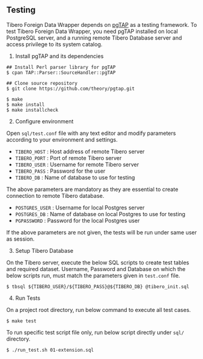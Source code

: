 Testing
------------
Tibero Foreign Data Wrapper depends on [pgTAP](https://pgtap.org/) as a testing framework. To test Tibero Foreign Data Wrapper, you need pgTAP installed on local PostgreSQL server, and a running remote Tibero Database server and access privilege to its system catalog.

1. Install pgTAP and its dependencies

```shell
## Install Perl parser library for pgTAP
$ cpan TAP::Parser::SourceHandler::pgTAP

## Clone source repository
$ git clone https://github.com/theory/pgtap.git

$ make
$ make install
$ make installcheck
```

2. Configure environment

Open `sql/test.conf` file with any text editor and modify parameters according to your environment and settings.

  - `TIBERO_HOST` : Host address of remote Tibero server
  - `TIBERO_PORT` : Port of remote Tibero server
  - `TIBERO_USER` : Username for remote Tibero server
  - `TIBERO_PASS` : Password for the user
  - `TIBERO_DB` : Name of database to use for testing

The above parameters are mandatory as they are essential to create connection to remote Tibero database.

  - `POSTGRES_USER` : Username for local Postgres server
  - `POSTGRES_DB` : Name of database on local Postgres to use for testing
  - `PGPASSWORD` : Password for the local Postgres user

If the above parameters are not given, the tests will be run under same user as session.

3. Setup Tibero Database

On the Tibero server, execute the below SQL scripts to create test tables and required dataset.
Username, Password and Database on which the below scripts run, must match the parameters given in `test.conf` file.

```shell
$ tbsql ${TIBERO_USER}/${TIBERO_PASS}@${TIBERO_DB} @tibero_init.sql
```

4. Run Tests

On a project root directory, run below command to execute all test cases. 

```shell
$ make test
```

To run specific test script file only, run below script directly under `sql/` directory.

```shell
$ ./run_test.sh 01-extension.sql
```

 
